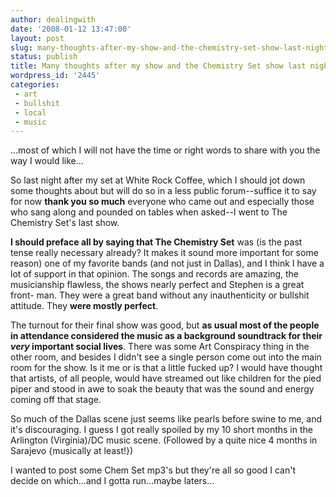```yaml
---
author: dealingwith
date: '2008-01-12 13:47:00'
layout: post
slug: many-thoughts-after-my-show-and-the-chemistry-set-show-last-night
status: publish
title: Many thoughts after my show and the Chemistry Set show last night
wordpress_id: '2445'
categories:
 - art
 - bullshit
 - local
 - music
---
```


...most of which I will not have the time or right words to share with you the
way I would like...

So last night after my set at White Rock Coffee, which I should jot down some
thoughts about but will do so in a less public forum--suffice it to say for
now **thank you so much** everyone who came out and especially those who sang
along and pounded on tables when asked--I went to The Chemistry Set's
last show.

**I should preface all by saying that The Chemistry Set** was (is the past
tense really necessary already? It makes it sound more important for some
reason) one of my favorite bands (and not just in Dallas), and I think I have
a lot of support in that opinion. The songs and records are amazing, the
musicianship flawless, the shows nearly perfect and Stephen is a great front-
man. They were a great band without any inauthenticity or bullshit attitude.
They **were mostly perfect**.

The turnout for their final show was good, but **as usual most of the people
in attendance considered the music as a background soundtrack for their
_very_ important social lives**. There was some Art Conspiracy thing
in the other room, and besides I didn't see a single person come out into the
main room for the show. Is it me or is that a little fucked up? I would have
thought that artists, of all people, would have streamed out like children for
the pied piper and stood in awe to soak the beauty that was the sound and
energy coming off that stage.

So much of the Dallas scene just seems like pearls before swine to me, and
it's discouraging. I guess I got really spoiled by my 10 short months in the
Arlington (Virginia)/DC music scene. (Followed by a quite nice 4 months
in Sarajevo {musically at least!})

I wanted to post some Chem Set mp3's but they're all so good I can't decide on
which...and I gotta run...maybe laters...
